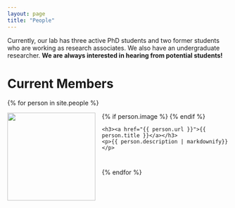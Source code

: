```yaml
---
layout: page
title: "People"
---
```


Currently, our lab has three active PhD students and two former students who are working as research associates. We also have an undergraduate researcher. **We are always interested in hearing from potential students!** 

# Current Members

{% for person in site.people %}
  <div class="clearfix" style="margin-bottom: 40px;">
    {% if person.image %}
      <img src="{{ person.image }}" width="200" style="float: left; margin-right: 15px; margin-bottom: 0px;">
    {% endif %}
    
    <h3><a href="{{ person.url }}">{{ person.title }}</a></h3>
    <p>{{ person.description | markdownify}}</p>
  </div>
{% endfor %}
